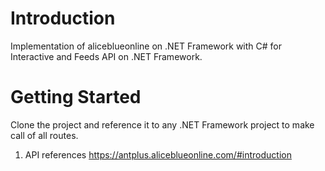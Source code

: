 # Introduction 
Implementation of aliceblueonline on .NET Framework with C# for Interactive and Feeds API on .NET Framework.

# Getting Started
Clone the project and reference it to any .NET Framework project to make call of all routes.
1.	API references
https://antplus.aliceblueonline.com/#introduction